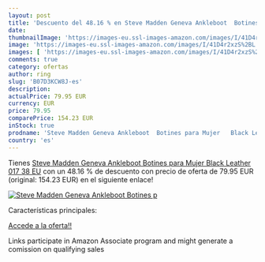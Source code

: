 ```yaml
---
layout: post
title: 'Descuento del 48.16 % en Steve Madden Geneva Ankleboot  Botines p'
date: 
thumbnailImage: 'https://images-eu.ssl-images-amazon.com/images/I/41D4r2xzS%2BL._SL200_.jpg'
image: 'https://images-eu.ssl-images-amazon.com/images/I/41D4r2xzS%2BL._SL200_.jpg'
images: [ 'https://images-eu.ssl-images-amazon.com/images/I/41D4r2xzS%2BL._SL200_.jpg' ]
comments: true
category: ofertas
author: ring
slug: 'B07D3KCW8J-es'
description:
actualPrice: 79.95 EUR
currency: EUR
price: 79.95
comparePrice: 154.23 EUR
inStock: true
prodname: 'Steve Madden Geneva Ankleboot  Botines para Mujer   Black Leather 017   38 EU'
country: 'es'
---
```


Tienes [Steve Madden Geneva Ankleboot  Botines para Mujer   Black Leather 017   38 EU](https://www.amazon.es/dp/B07D3KCW8J/?tag=tolees-21) con un 48.16 % de descuento con precio de oferta de 79.95 EUR (original: 154.23 EUR) en el siguiente enlace!

[![Steve Madden Geneva Ankleboot  Botines p](https://images-eu.ssl-images-amazon.com/images/I/41D4r2xzS%2BL._SL200_.jpg)](https://www.amazon.es/dp/B07D3KCW8J/?tag=tolees-21)

Características principales:


[Accede a la oferta!!](https://www.amazon.es/dp/B07D3KCW8J/?tag=tolees-21)

Links participate in Amazon Associate program and might generate a comission on qualifying sales


